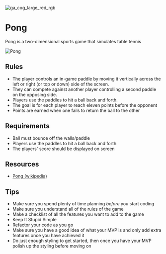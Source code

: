 ![ga_cog_large_red_rgb](https://cloud.githubusercontent.com/assets/40461/8183776/469f976e-1432-11e5-8199-6ac91363302b.png)

# Pong

Pong is a two-dimensional sports game that simulates table tennis

![Pong](https://upload.wikimedia.org/wikipedia/commons/2/26/Pong.svg)

## Rules

- The player controls an in-game paddle by moving it vertically across the left or right (or top or down) side of the screen.
- They can compete against another player controlling a second paddle on the opposing side.
- Players use the paddles to hit a ball back and forth.
- The goal is for each player to reach eleven points before the opponent
- Points are earned when one fails to return the ball to the other

## Requirements

- Ball must bounce off the walls/paddle
- Players use the paddles to hit a ball back and forth
- The players' score should be displayed on screen

## Resources

- [Pong (wikipedia)](https://en.wikipedia.org/wiki/Pong)

## Tips

- Make sure you spend plenty of time planning _before_ you start coding
- Make sure you understand all of the rules of the game
- Make a checklist of all the features you want to add to the game
- Keep It Stupid Simple
- Refactor your code as you go
- Make sure you have a good idea of what your MVP is and only add extra features once you have achieved it
- Do just enough styling to get started, then once you have your MVP polish up the styling before moving on
